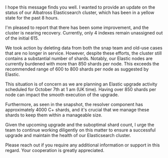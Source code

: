 I hope this message finds you well. I wanted to provide an update on the status of our Albatross Elasticsearch cluster, which has been in a yellow state for the past 8 hours.

I'm pleased to report that there has been some improvement, and the cluster is nearing recovery. Currently, only 4 indexes remain unassigned out of the initial 615.

We took action by deleting data from both the snap team and old-use cases that are no longer in service. However, despite these efforts, the cluster still contains a substantial number of shards. Notably, our Elastic nodes are currently burdened with more than 850 shards per node. This exceeds the recommended range of 600 to 800 shards per node as suggested by Elastic.

This situation is of concern as we are planning an Elastic upgrade activity scheduled for October 7th at 1 am (UK time). Having over 850 shards per node can impact the smooth execution of the upgrade.

Furthermore, as seen in the snapshot, the resolver component has approximately 4000 C+ shards, and it's crucial that we manage these shards to keep them within a manageable size.

Given the upcoming upgrade and the suboptimal shard count, I urge the team to continue working diligently on this matter to ensure a successful upgrade and maintain the health of our Elasticsearch cluster.

Please reach out if you require any additional information or support in this regard. Your cooperation is greatly appreciated.
